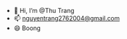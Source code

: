 - 👋 Hi, I’m @Thu Trang
- 📫 nguyentrang2762004@gmail.com
- 😄 Boong
<!---
ThuTrang2706/ThuTrang2706 is a ✨ special ✨ repository because its `README.md` (this file) appears on your GitHub profile.
You can click the Preview link to take a look at your changes.
--->
